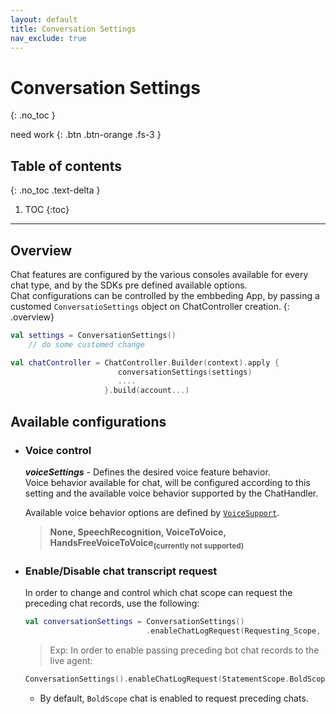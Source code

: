 ```yaml
---
layout: default
title: Conversation Settings
nav_exclude: true
---
```


# Conversation Settings
{: .no_toc }

need work
{: .btn .btn-orange .fs-3 }

## Table of contents
{: .no_toc .text-delta }

1. TOC
{:toc}

---

## Overview
Chat features are configured by the various consoles available for every chat type, and by the SDKs pre defined available options.  
Chat configurations can be controlled by the embbeding App, by passing a customed `ConversatioSettings` object on ChatController creation.
{: .overview}

```kotlin
val settings = ConversationSettings()
    // do some customed change

val chatController = ChatController.Builder(context).apply {
                        conversationSettings(settings)
                        ....
                     }.build(account...)
```

## Available configurations

- ### Voice control
   **_voiceSettings_** - Defines the desired voice feature behavior.   
   Voice behavior available for chat, will be configured according to this setting and the available voice behavior supported by the ChatHandler.   

   Available voice behavior options are defined by <u>`VoiceSupport`</u>.   
   >**None, SpeechRecognition, VoiceToVoice, HandsFreeVoiceToVoice<sub>(currently not supported)</sub>**


- ### Enable/Disable chat transcript request
   In order to change and control which chat scope can request the preceding chat records, use the following:
   ```kotlin
   val conversationSettings = ConversationSettings()
                              .enableChatLogRequest(Requesting_Scope, isEnabled)
   ```

   > Exp: In order to enable passing preceding bot chat records to the live agent:
   ```kotlin
   ConversationSettings().enableChatLogRequest(StatementScope.BoldScope, true)         
   ```   
   
   - By default, `BoldScope` chat is enabled to request preceding chats. 